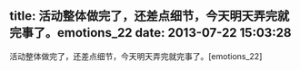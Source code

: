 title: 活动整体做完了，还差点细节，今天明天弄完就完事了。emotions_22
date: 2013-07-22 15:03:28
---

活动整体做完了，还差点细节，今天明天弄完就完事了。[emotions_22]